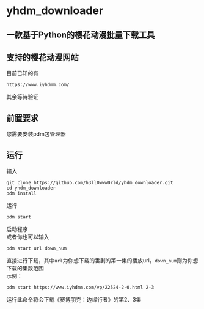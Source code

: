 # yhdm_downloader
## 一款基于Python的樱花动漫批量下载工具
## 支持的樱花动漫网站
目前已知的有
```
https://www.iyhdmm.com/
```
其余等待验证
## 前置要求
您需要安装pdm包管理器
## 运行
输入
```
git clone https://github.com/h3ll0www0rld/yhdm_downloader.git
cd yhdm_downloader
pdm install
```
运行
```
pdm start
```
启动程序  
或者你也可以输入
```
pdm start url down_num
```
直接进行下载，其中`url`为你想下载的番剧的第一集的播放url，`down_num`则为你想下载的集数范围  
示例：
```
pdm start https://www.iyhdmm.com/vp/22524-2-0.html 2-3
```
运行此命令将会下载《赛博朋克：边缘行者》的第2、3集

